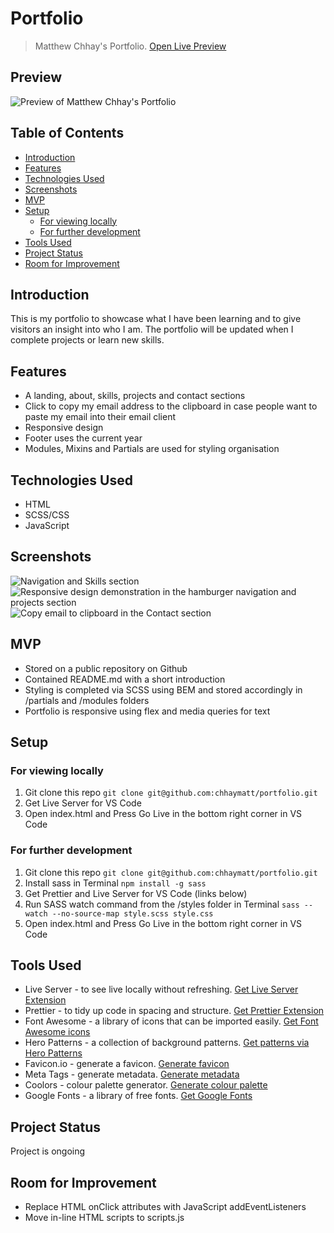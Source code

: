 # Portfolio <!-- omit in toc -->

> Matthew Chhay's Portfolio.
> [Open Live Preview](https://chhaymatt.github.io/portfolio/)

## Preview <!-- omit in toc -->

![Preview of Matthew Chhay's Portfolio](https://i.imgur.com/qJNWw8g.png)

## Table of Contents <!-- omit in toc -->

-   [Introduction](#introduction)
-   [Features](#features)
-   [Technologies Used](#technologies-used)
-   [Screenshots](#screenshots)
-   [MVP](#mvp)
-   [Setup](#setup)
    -   [For viewing locally](#for-viewing-locally)
    -   [For further development](#for-further-development)
-   [Tools Used](#tools-used)
-   [Project Status](#project-status)
-   [Room for Improvement](#room-for-improvement)

## Introduction

This is my portfolio to showcase what I have been learning and to give visitors an insight into who I am. The portfolio will be updated when I complete projects or learn new skills.

## Features

-   A landing, about, skills, projects and contact sections
-   Click to copy my email address to the clipboard in case people want to paste my email into their email client
-   Responsive design
-   Footer uses the current year
-   Modules, Mixins and Partials are used for styling organisation

## Technologies Used

-   HTML
-   SCSS/CSS
-   JavaScript

## Screenshots

![Navigation and Skills section](https://i.imgur.com/HEmagV3.png)
![Responsive design demonstration in the hamburger navigation and projects section](https://i.imgur.com/6LBZjJl.png)
![Copy email to clipboard in the Contact section](https://i.imgur.com/ujqA2yg.png)

## MVP

-   Stored on a public repository on Github
-   Contained README.md with a short introduction
-   Styling is completed via SCSS using BEM and stored accordingly in /partials and /modules folders
-   Portfolio is responsive using flex and media queries for text

## Setup

### For viewing locally

1. Git clone this repo `git clone git@github.com:chhaymatt/portfolio.git`
2. Get Live Server for VS Code
3. Open index.html and Press Go Live in the bottom right corner in VS Code

### For further development

1. Git clone this repo `git clone git@github.com:chhaymatt/portfolio.git`
2. Install sass in Terminal `npm install -g sass`
3. Get Prettier and Live Server for VS Code (links below)
4. Run SASS watch command from the /styles folder in Terminal `sass --watch --no-source-map style.scss style.css`
5. Open index.html and Press Go Live in the bottom right corner in VS Code

## Tools Used

-   Live Server - to see live locally without refreshing. [Get Live Server Extension](https://marketplace.visualstudio.com/items?itemName=ritwickdey.LiveServer)
-   Prettier - to tidy up code in spacing and structure. [Get Prettier Extension](https://marketplace.visualstudio.com/items?itemName=esbenp.prettier-vscode)
-   Font Awesome - a library of icons that can be imported easily. [Get Font Awesome icons](https://fontawesome.com/start)
-   Hero Patterns - a collection of background patterns. [Get patterns via Hero Patterns](https://heropatterns.com/)
-   Favicon.io - generate a favicon. [Generate favicon](https://favicon.io/favicon-generator/)
-   Meta Tags - generate metadata. [Generate metadata](https://metatags.io/)
-   Coolors - colour palette generator. [Generate colour palette](https://coolors.co/generate)
-   Google Fonts - a library of free fonts. [Get Google Fonts](https://fonts.google.com/)

## Project Status

Project is ongoing

## Room for Improvement

-   Replace HTML onClick attributes with JavaScript addEventListeners
-   Move in-line HTML scripts to scripts.js
